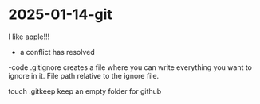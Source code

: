 # 2025-01-14-git

I like apple!!!

- a conflict has resolved

-code .gitignore
    creates a file where you can write everything you want to ignore in it. File path relative to the ignore file.

touch .gitkeep
    keep an empty folder for github